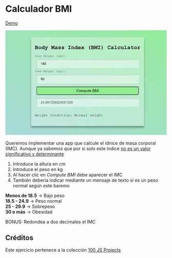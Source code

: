 # Calculador BMI

[Demo](https://demo.100jsprojects.com/bmi-calculator)

![bmi](bmicalc.jpg)

Queremos implementar una app que calcule el ídnice de masa corporal (IMC). Aunque ya sabemos que por si solo este índice [no es un valor significativo y determinante](https://www.youtube.com/watch?v=5mo-McvEHR0)

1. Introduce la altura en cm
2. Introduce el peso en kg
3. Al hacer clic en _Compute BMI_ debe aparecer el IMC
4. También debería indicar mediante un mensaje de texto si es un peso normal según este baremo

**Menos de 18.5** → Bajo peso  
**18.5 - 24.9** → Peso normal  
**25 - 29.9** → Sobrepeso  
**30 o más** → Obesidad  

BONUS: Redondea a dos decimales el IMC

## Créditos

Este ejercicio pertenece a la colección [100 JS Projects](https://www.100jsprojects.com/)